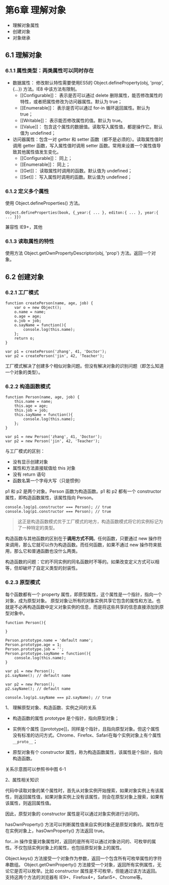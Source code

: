 # 第6章 理解对象

- 理解对象属性
- 创建对象
- 对象继承

## 6.1 理解对象

### 6.1.1 属性类型：两类属性可以同时存在

  - 数据属性： 修改默认特性需要使用ES5的 Object.defineProperty(obj, 'prop', {...}) 方法。IE8 中该方法有限制。
    - [[Configurable]]： 表示是否可以通过 delete 删除属性，能否修改属性的特性，或者把属性修改为访问器属性。默认为 true；
    - [[Enumerable]]： 表示是否可以通过 for-in 循环返回属性。默认为 true；
    - [[Writable]]： 表示能否修改属性的值。默认为 true。
    - [[Value]]： 包含这个属性的数据值。读取写入属性值，都是操作它。默认值为 undefined；
  - 访问器属性：包含一对 getter 和 setter 函数（都不是必须的）。读取属性值时调用 getter 函数，写入属性值时调用 setter 函数。常用来设置一个属性值导致其他属性值发生变化。
    - [[Configurable]]： 同上；
    - [[Enumerable]]： 同上；
    - [[Get]]： 读取属性时调用的函数。默认值为 undefined；
    - [[Set]]： 写入属性时调用的函数。默认值为 undefined；

### 6.1.2 定义多个属性

使用 Object.defineProperties() 方法。

```
Object.defineProperties(book, {_year:{ ... }, editon:{ ... }, year:{ ... }})
```
 
兼容性 IE9+，其他

### 6.1.3 读取属性的特性

使用方法 Object.getOwnPropertyDescriptor(obj, 'prop') 方法。返回一个对象。

## 6.2 创建对象

### 6.2.1 工厂模式

```
function createPerson(name, age, job) {
	var o = new Object();
	o.name = name;
	o.age = age;
	o.job = job;
	o.sayName = function(){
		console.log(this.name);
	};
	return o;
}

var p1 = createPerson('zhang', 41, 'Doctor');
var p2 = createPerson('jin', 42, 'Teacher');
```

工厂模式解决了创建多个相似对象问题。但没有解决对象的识别问题（即怎么知道一个对象的类型）。

### 6.2.2 构造函数模式

```
function Person(name, age, job) {
	this.name = name;
	this.age = age;
	this.job = job;
	this.sayName = function(){
		console.log(this.name);
	};
}

var p1 = new Person('zhang', 41, 'Doctor');
var p2 = new Person('jin', 42, 'Teacher');
```
与工厂模式的区别：
- 没有显示创建对象
- 属性和方法直接赋值给 this 对象
- 没有 return 语句
- 函数名第一个字母大写（只是惯例）

p1 和 p2 是两个对象。Person 函数为构造函数。p1 和 p2 都有一个 constructor 属性，即构造函数属性，该属性指向 Person。
```
console.log(p1.constructor === Person); // true
console.log(p1.constructor === Person); // true
```
> 这正是构造函数模式优于工厂模式的地方，构造函数模式将它的实例标记为了一种特定的类型。

构造函数与其他函数的区别在于**调用方式不同**。任何函数，只要通过 new 操作符来调用，那么它就可以作为构造函数。而任何函数，如果不通过 new 操作符来抵用，那么它和普通函数也没什么两类。

构造函数的问题：它的不同实例的同名函数时不等的。如果改变定义方式可以相等，但却破坏了自定义类型的封装性。

### 6.2.3 原型模式

每个函数都有一个 property 属性，即原型属性，这个属性是一个指针，指向一个对象，成为原型对象。
原型对象让所有的对象实例共享它包含的属性和方法。也就是不必再构造函数中定义对象实例的信息，而是将这些共享的信息直接添加到原型对象中。

```
function Person(){

}

Person.prototype.name = 'default name';
Person.prototype.age = 1;
Person.prototype.job = '';
Person.prototype.sayName = function(){
	console.log(this.name);
}

var p1 = new Person();
p1.sayName(); // default name

var p2 = new Person();
p2.sayName(); // default name

console.log(p1.sayName === p2.sayName); // true
```

1、 理解原型对象、构造函数、实例之间的关系

- 构造函数的属性 prototype 是个指针，指向原型对象；

- 实例有个属性 [[prototype]]，同样是个指针，且指向原型对象。但这个属性没有标准的访问方式。Chrome、Firefox、Safari在每个实例对象上有个属性`__proto__`；

- 原型对象有个 constructor 属性，称为构造函数属性，该属性是个指针，指向构造函数。

关系示意图可以参照书中图 6-1

2、属性相关知识

代码中读取对象的某个属性时，首先从对象实例开始搜索，如果对象实例上有该属性，则返回属性值，如果对象实例上没有该属性，则会在原型对象上搜索，如果有该属性，则返回属性值。

因此，原型对象的 constructor 属性是可以通过对象实例进行访问的。

hasOwnProperty() 方法可以判断属性值来自实例对象还是原型对象的。属性存在在实例对象上，hasOwnProperty() 方法返回 true。

for...in 操作变量对象属性时，返回的是所有可以通过对象访问的、可枚举的属性。不仅包括实例对象上的属性，也包括原型对象上的属性。

Object.keys() 方法接受一个对象作为参数，返回一个包含所有可枚举属性的字符串数组。
Object.getOwnProperty() 方法接受一个对象，返回所有实例属性，无论它是否可以枚举。比如 constructor 属性是不可枚举，但能通过该方法返回。
支持这两个方法的浏览器有 IE9+、Firefox4+，Safari5+、Chrome等。

